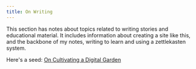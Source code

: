 ```yaml
---
title: On Writing
---
```


This section has notes about topics related to writing stories and educational
material. It includes information about creating a site like this, and the
backbone of my notes, writing to learn and using a zettlekasten system.

Here's a seed: [On Cultivating a Digital Garden](./cultivation.md)
